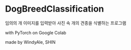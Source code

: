 # DogBreedClassification
임의의 개 이미지를 입력받아 사진 속 개의 견종을 식별하는 프로그램

with PyTorch on Google Colab

made by WindyAle, SHIN
